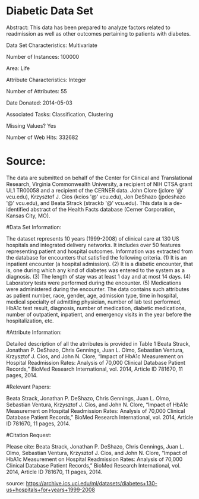 # Diabetic Data Set 


Abstract: This data has been prepared to analyze factors related to readmission as well as other outcomes pertaining to patients with diabetes.

Data Set Characteristics:  Multivariate

Number of Instances: 100000

Area: Life

Attribute Characteristics: Integer

Number of Attributes: 55

Date Donated: 2014-05-03

Associated Tasks: Classification, Clustering

Missing Values? Yes

Number of Web Hits: 332682

# Source:

The data are submitted on behalf of the Center for Clinical and Translational Research, Virginia Commonwealth University, a recipient of NIH CTSA grant UL1 TR00058 and a recipient of the CERNER data. John Clore (jclore '@' vcu.edu), Krzysztof J. Cios (kcios '@' vcu.edu), Jon DeShazo (jpdeshazo '@' vcu.edu), and Beata Strack (strackb '@' vcu.edu). This data is a de-identified abstract of the Health Facts database (Cerner Corporation, Kansas City, MO).

#Data Set Information: 

The dataset represents 10 years (1999-2008) of clinical care at 130 US hospitals and integrated delivery networks. It includes over 50 features representing patient and hospital outcomes. Information was extracted from the database for encounters that satisfied the following criteria.
(1) It is an inpatient encounter (a hospital admission).
(2) It is a diabetic encounter, that is, one during which any kind of diabetes was entered to the system as a diagnosis.
(3) The length of stay was at least 1 day and at most 14 days.
(4) Laboratory tests were performed during the encounter.
(5) Medications were administered during the encounter.
The data contains such attributes as patient number, race, gender, age, admission type, time in hospital, medical specialty of admitting physician, number of lab test performed, HbA1c test result, diagnosis, number of medication, diabetic medications, number of outpatient, inpatient, and emergency visits in the year before the hospitalization, etc.

#Attribute Information:

Detailed description of all the atrributes is provided in Table 1 Beata Strack, Jonathan P. DeShazo, Chris Gennings, Juan L. Olmo, Sebastian Ventura, Krzysztof J. Cios, and John N. Clore, “Impact of HbA1c Measurement on Hospital Readmission Rates: Analysis of 70,000 Clinical Database Patient Records,” BioMed Research International, vol. 2014, Article ID 781670, 11 pages, 2014.

#Relevant Papers:

Beata Strack, Jonathan P. DeShazo, Chris Gennings, Juan L. Olmo, Sebastian Ventura, Krzysztof J. Cios, and John N. Clore, “Impact of HbA1c Measurement on Hospital Readmission Rates: Analysis of 70,000 Clinical Database Patient Records,” BioMed Research International, vol. 2014, Article ID 781670, 11 pages, 2014.

#Citation Request:

Please cite:
Beata Strack, Jonathan P. DeShazo, Chris Gennings, Juan L. Olmo, Sebastian Ventura, Krzysztof J. Cios, and John N. Clore, “Impact of HbA1c Measurement on Hospital Readmission Rates: Analysis of 70,000 Clinical Database Patient Records,” BioMed Research International, vol. 2014, Article ID 781670, 11 pages, 2014.


source: https://archive.ics.uci.edu/ml/datasets/diabetes+130-us+hospitals+for+years+1999-2008
